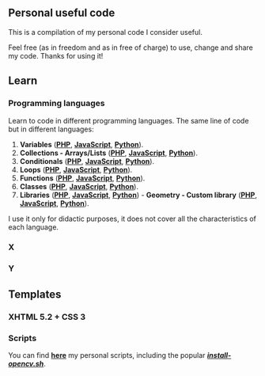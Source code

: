 ## Personal useful code

This is a compilation of my personal code I consider useful.

Feel free (as in freedom and as in free of charge) to use, change and share my code. Thanks for using it!

## Learn

### Programming languages

Learn to code in different programming languages. The same line of code but in different languages:

1. **Variables** (**[PHP](https://github.com/milq/milq/blob/master/learn/prog/01/01.php)**, **[JavaScript](https://github.com/milq/milq/blob/master/learn/prog/01/01.js)**, **[Python](https://github.com/milq/milq/blob/master/learn/prog/01/01.py)**).
2. **Collections - Arrays/Lists** (**[PHP](https://github.com/milq/milq/blob/master/learn/prog/02/02.php)**, **[JavaScript](https://github.com/milq/milq/blob/master/learn/prog/02/02.js)**, **[Python](https://github.com/milq/milq/blob/master/learn/prog/02/02.py)**).
3. **Conditionals** (**[PHP](https://github.com/milq/milq/blob/master/learn/prog/03/03.php)**, **[JavaScript](https://github.com/milq/milq/blob/master/learn/prog/03/03.js)**, **[Python](https://github.com/milq/milq/blob/master/learn/prog/03/03.py)**).
4. **Loops** (**[PHP](https://github.com/milq/milq/blob/master/learn/prog/04/04.php)**, **[JavaScript](https://github.com/milq/milq/blob/master/learn/prog/04/04.js)**, **[Python](https://github.com/milq/milq/blob/master/learn/prog/04/04.py)**).
5. **Functions** (**[PHP](https://github.com/milq/milq/blob/master/learn/prog/05/05.php)**, **[JavaScript](https://github.com/milq/milq/blob/master/learn/prog/05/05.js)**, **[Python](https://github.com/milq/milq/blob/master/learn/prog/05/05.py)**).
6. **Classes** (**[PHP](https://github.com/milq/milq/blob/master/learn/prog/06/06.php)**, **[JavaScript](https://github.com/milq/milq/blob/master/learn/prog/06/06.js)**, **[Python](https://github.com/milq/milq/blob/master/learn/prog/06/06.py)**).
6. **Libraries** (**[PHP](https://github.com/milq/milq/blob/master/learn/prog/07/07.php)**, **[JavaScript](https://github.com/milq/milq/blob/master/learn/prog/07/07.js)**, **[Python](https://github.com/milq/milq/blob/master/learn/prog/07/07.py)**) - **Geometry - Custom library** (**[PHP](https://github.com/milq/milq/blob/master/learn/prog/07/geometry.php)**, **[JavaScript](https://github.com/milq/milq/blob/master/learn/prog/07/geometry.js)**, **[Python](https://github.com/milq/milq/blob/master/learn/prog/07/geometry.py)**).

I use it only for didactic purposes, it does not cover all the characteristics of each language.

### X

### Y

## Templates

### XHTML 5.2 + CSS 3

### Scripts

You can find **[here](scripts)** my personal scripts, including the popular **[_install-opencv.sh_](scripts/bash/install-opencv.sh)**.
